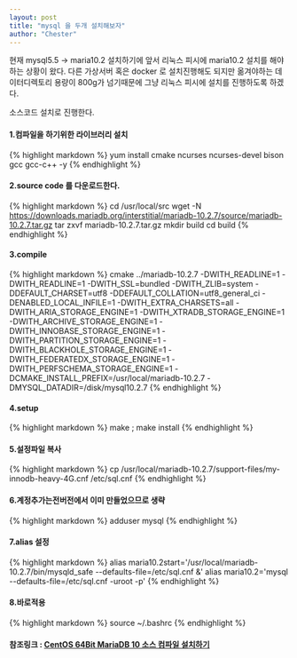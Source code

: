 ```yaml
---
layout: post
title: "mysql 을 두개 설치해보자"
author: "Chester"
---
```


현재 mysql5.5 -> maria10.2 설치하기에 앞서 리눅스 피시에 maria10.2 설치를 해야하는 상황이 왔다.
다른 가상서버 혹은 docker 로 설치진행해도 되지만 옮겨야하는 데이터디렉토리 용량이 800g가 넘기때문에 그냥 리눅스 피시에 설치를 진행하도록 하겠다.

소스코드 설치로 진행한다.

#### 1.컴파일을 하기위한 라이브러리 설치
{% highlight markdown %}
yum install cmake ncurses ncurses-devel bison gcc gcc-c++ -y
{% endhighlight %}
#### 2.source code 를 다운로드한다.
{% highlight markdown %}
cd /usr/local/src
wget -N https://downloads.mariadb.org/interstitial/mariadb-10.2.7/source/mariadb-10.2.7.tar.gz
tar zxvf mariadb-10.2.7.tar.gz
mkdir build
cd build
{% endhighlight %}

#### 3.compile
{% highlight markdown %}
 cmake ../mariadb-10.2.7 -DWITH_READLINE=1 -DWITH_READLINE=1 -DWITH_SSL=bundled -DWITH_ZLIB=system -DDEFAULT_CHARSET=utf8 -DDEFAULT_COLLATION=utf8_general_ci -DENABLED_LOCAL_INFILE=1 -DWITH_EXTRA_CHARSETS=all -DWITH_ARIA_STORAGE_ENGINE=1 -DWITH_XTRADB_STORAGE_ENGINE=1 -DWITH_ARCHIVE_STORAGE_ENGINE=1 -DWITH_INNOBASE_STORAGE_ENGINE=1 -DWITH_PARTITION_STORAGE_ENGINE=1 -DWITH_BLACKHOLE_STORAGE_ENGINE=1 -DWITH_FEDERATEDX_STORAGE_ENGINE=1 -DWITH_PERFSCHEMA_STORAGE_ENGINE=1 -DCMAKE_INSTALL_PREFIX=/usr/local/mariadb-10.2.7 -DMYSQL_DATADIR=/disk/mysql10.2.7
{% endhighlight %}

#### 4.setup
{% highlight markdown %}
make ; make install 
{% endhighlight %}
 
#### 5.설정파일 복사
{% highlight markdown %}
cp /usr/local/mariadb-10.2.7/support-files/my-innodb-heavy-4G.cnf /etc/sql.cnf
{% endhighlight %}

#### 6.계정추가는전버전에서  이미 만들었으므로 생략
{% highlight markdown %}
adduser mysql
{% endhighlight %}

#### 7.alias 설정
{% highlight markdown %}
alias maria10.2start='/usr/local/mariadb-10.2.7/bin/mysqld_safe --defaults-file=/etc/sql.cnf &'
alias maria10.2='mysql --defaults-file=/etc/sql.cnf -uroot -p'
{% endhighlight %}
#### 8.바로적용
{% highlight markdown %}
source ~/.bashrc
{% endhighlight %}

#### 참조링크 : [CentOS 64Bit MariaDB 10 소스 컴파일 설치하기](http://88oy.tistory.com/383)

